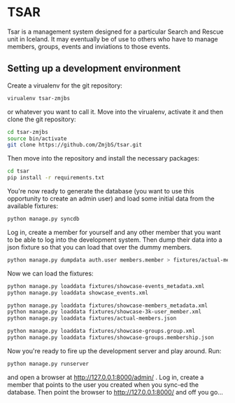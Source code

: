 TSAR
====

Tsar is a management system designed for a particular Search and Rescue unit in Iceland. It may eventually be of use to others who have to manage members, groups, events and inviations to those events.

Setting up a development environment
------------------------------------

Create a virualenv for the git repository:
```bash
virualenv tsar-zmjbs
```
or whatever you want to call it. Move into the virualenv, activate it and then clone the git repository:
```bash
cd tsar-zmjbs
source bin/activate
git clone https://github.com/ZmjbS/tsar.git
```
Then move into the repository and install the necessary packages:
```bash
cd tsar
pip install -r requirements.txt
```
You're now ready to generate the database (you want to use this opportunity to create an admin user) and load some initial data from the available fixtures:
```bash
python manage.py syncdb
```
Log in, create a member for yourself and any other member that you want to be able to log into the development system. Then dump their data into a json fixture so that you can load that over the dummy members.
```bash
python manage.py dumpdata auth.user members.member > fixtures/actual-members.json
```
Now we can load the fixtures:
```bash
python manage.py loaddata fixtures/showcase-events_metadata.xml
python manage.py loaddata showcase_events.xml

python manage.py loaddata fixtures/showcase-members_metadata.xml
python manage.py loaddata fixtures/showcase-3k-user_member.xml
python manage.py loaddata fixtures/actual-members.json

python manage.py loaddata fixtures/showcase-groups.group.xml
python manage.py loaddata fixtures/showcase-groups.membership.json
```

Now you're ready to fire up the development server and play around. Run:
```bash
python manage.py runserver
```
and open a browser at http://127.0.0.1:8000/admin/ . Log in, create a member that points to the user you created when you sync-ed the database. Then point the browser to http://127.0.0.1:8000/ and off you go...
